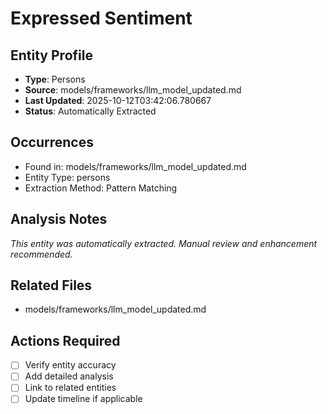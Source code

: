 # Expressed Sentiment

## Entity Profile
- **Type**: Persons
- **Source**: models/frameworks/llm_model_updated.md
- **Last Updated**: 2025-10-12T03:42:06.780667
- **Status**: Automatically Extracted

## Occurrences
- Found in: models/frameworks/llm_model_updated.md
- Entity Type: persons
- Extraction Method: Pattern Matching

## Analysis Notes
*This entity was automatically extracted. Manual review and enhancement recommended.*

## Related Files
- models/frameworks/llm_model_updated.md

## Actions Required
- [ ] Verify entity accuracy
- [ ] Add detailed analysis
- [ ] Link to related entities
- [ ] Update timeline if applicable
